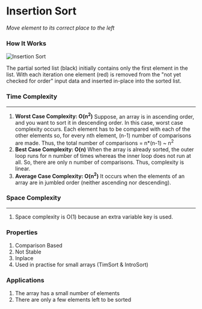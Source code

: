 # Insertion Sort
*Move element to its correct place to the left*

### How It Works
![Insertion Sort](https://upload.wikimedia.org/wikipedia/commons/0/0f/Insertion-sort-example-300px.gif)

The partial sorted list (black) initially contains only the first element in the list. With each iteration one element (red) is removed from the "not yet checked for order" input data and inserted in-place into the sorted list.

### Time Complexity

---
1. **Worst Case Complexity: O(n<sup>2</sup>)**
Suppose, an array is in ascending order, and you want to sort it in descending order. In this case, worst case complexity occurs.
Each element has to be compared with each of the other elements so, for every nth element, (n-1) number of comparisons are made.
Thus, the total number of comparisons = n*(n-1) ~ n<sup>2</sup>
2. **Best Case Complexity: O(n)**
When the array is already sorted, the outer loop runs for n number of times whereas the inner loop does not run at all. So, there are only n number of comparisons. Thus, complexity is linear.
3. **Average Case Complexity: O(n<sup>2</sup>)**
It occurs when the elements of an array are in jumbled order (neither ascending nor descending).


### Space Complexity

---
1. Space complexity is O(1) because an extra variable key is used.

### Properties
1. Comparison Based
2. Not Stable
3. Inplace
4. Used in practise for small arrays (TimSort & IntroSort)

### Applications
1. The array has a small number of elements
2. There are only a few elements left to be sorted

